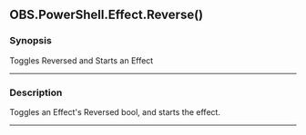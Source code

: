 OBS.PowerShell.Effect.Reverse()
-------------------------------




### Synopsis
Toggles Reversed and Starts an Effect



---


### Description

Toggles an Effect's Reversed bool, and starts the effect.



---
